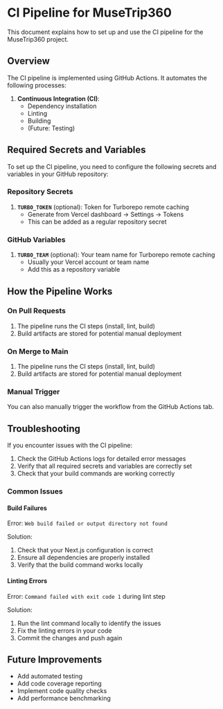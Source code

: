# CI Pipeline for MuseTrip360

This document explains how to set up and use the CI pipeline for the MuseTrip360 project.

## Overview

The CI pipeline is implemented using GitHub Actions. It automates the following processes:

1. **Continuous Integration (CI)**:
   - Dependency installation
   - Linting
   - Building
   - (Future: Testing)

## Required Secrets and Variables

To set up the CI pipeline, you need to configure the following secrets and variables in your GitHub repository:

### Repository Secrets

1. **`TURBO_TOKEN`** (optional): Token for Turborepo remote caching
   - Generate from Vercel dashboard → Settings → Tokens
   - This can be added as a regular repository secret

### GitHub Variables

1. **`TURBO_TEAM`** (optional): Your team name for Turborepo remote caching
   - Usually your Vercel account or team name
   - Add this as a repository variable

## How the Pipeline Works

### On Pull Requests

1. The pipeline runs the CI steps (install, lint, build)
2. Build artifacts are stored for potential manual deployment

### On Merge to Main

1. The pipeline runs the CI steps (install, lint, build)
2. Build artifacts are stored for potential manual deployment

### Manual Trigger

You can also manually trigger the workflow from the GitHub Actions tab.

## Troubleshooting

If you encounter issues with the CI pipeline:

1. Check the GitHub Actions logs for detailed error messages
2. Verify that all required secrets and variables are correctly set
3. Check that your build commands are working correctly

### Common Issues

#### Build Failures

Error: `Web build failed or output directory not found`

Solution:

1. Check that your Next.js configuration is correct
2. Ensure all dependencies are properly installed
3. Verify that the build command works locally

#### Linting Errors

Error: `Command failed with exit code 1` during lint step

Solution:

1. Run the lint command locally to identify the issues
2. Fix the linting errors in your code
3. Commit the changes and push again

## Future Improvements

- Add automated testing
- Add code coverage reporting
- Implement code quality checks
- Add performance benchmarking
